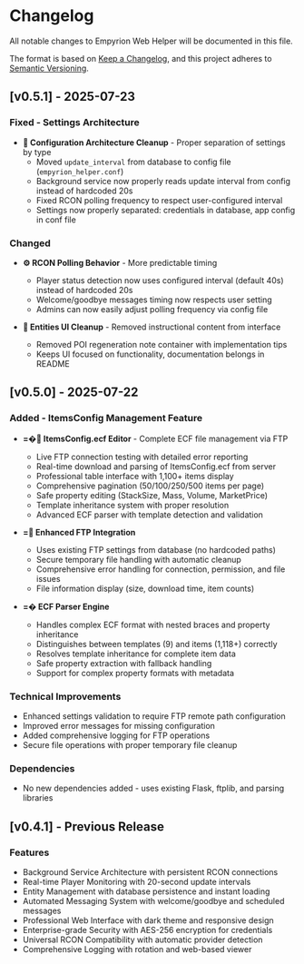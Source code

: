 # Changelog

All notable changes to Empyrion Web Helper will be documented in this file.

The format is based on [Keep a Changelog](https://keepachangelog.com/en/1.0.0/),
and this project adheres to [Semantic Versioning](https://semver.org/spec/v2.0.0.html).

## [v0.5.1] - 2025-07-23

### Fixed - Settings Architecture
- **🔧 Configuration Architecture Cleanup** - Proper separation of settings by type
  - Moved `update_interval` from database to config file (`empyrion_helper.conf`)
  - Background service now properly reads update interval from config instead of hardcoded 20s
  - Fixed RCON polling frequency to respect user-configured interval
  - Settings now properly separated: credentials in database, app config in conf file

### Changed
- **⚙️ RCON Polling Behavior** - More predictable timing
  - Player status detection now uses configured interval (default 40s) instead of hardcoded 20s
  - Welcome/goodbye messages timing now respects user setting
  - Admins can now easily adjust polling frequency via config file

- **🌌 Entities UI Cleanup** - Removed instructional content from interface
  - Removed POI regeneration note container with implementation tips
  - Keeps UI focused on functionality, documentation belongs in README

## [v0.5.0] - 2025-07-22

### Added - ItemsConfig Management Feature
- **=� ItemsConfig.ecf Editor** - Complete ECF file management via FTP
  - Live FTP connection testing with detailed error reporting
  - Real-time download and parsing of ItemsConfig.ecf from server
  - Professional table interface with 1,100+ items display
  - Comprehensive pagination (50/100/250/500 items per page)
  - Safe property editing (StackSize, Mass, Volume, MarketPrice)
  - Template inheritance system with proper resolution
  - Advanced ECF parser with template detection and validation

- **= Enhanced FTP Integration**
  - Uses existing FTP settings from database (no hardcoded paths)
  - Secure temporary file handling with automatic cleanup
  - Comprehensive error handling for connection, permission, and file issues
  - File information display (size, download time, item counts)

- **=� ECF Parser Engine**
  - Handles complex ECF format with nested braces and property inheritance
  - Distinguishes between templates (9) and items (1,118+) correctly
  - Resolves template inheritance for complete item data
  - Safe property extraction with fallback handling
  - Support for complex property formats with metadata

### Technical Improvements
- Enhanced settings validation to require FTP remote path configuration
- Improved error messages for missing configuration
- Added comprehensive logging for FTP operations
- Secure file operations with proper temporary file cleanup

### Dependencies
- No new dependencies added - uses existing Flask, ftplib, and parsing libraries

## [v0.4.1] - Previous Release

### Features
- Background Service Architecture with persistent RCON connections
- Real-time Player Monitoring with 20-second update intervals
- Entity Management with database persistence and instant loading
- Automated Messaging System with welcome/goodbye and scheduled messages
- Professional Web Interface with dark theme and responsive design
- Enterprise-grade Security with AES-256 encryption for credentials
- Universal RCON Compatibility with automatic provider detection
- Comprehensive Logging with rotation and web-based viewer